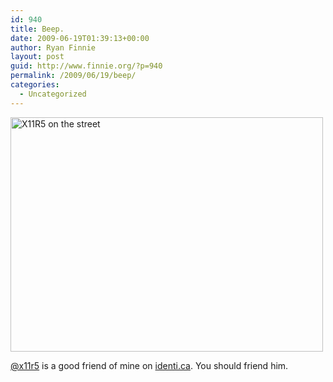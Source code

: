 ```yaml
---
id: 940
title: Beep.
date: 2009-06-19T01:39:13+00:00
author: Ryan Finnie
layout: post
guid: http://www.finnie.org/?p=940
permalink: /2009/06/19/beep/
categories:
  - Uncategorized
---
```

[<img src="http://farm4.static.flickr.com/3641/3587751864_d926a09af9.jpg" width="500" height="375" alt="X11R5 on the street" />](http://www.flickr.com/photos/fo0bar/3587751864/ "X11R5 on the street by Ryan Finnie, on Flickr")

[@x11r5](http://identi.ca/x11r5) is a good friend of mine on [identi.ca](http://identi.ca/). You should friend him.